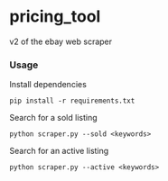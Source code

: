 # pricing_tool
v2 of the ebay web scraper

### Usage
Install dependencies
```
pip install -r requirements.txt
```

Search for a sold listing 
```
python scraper.py --sold <keywords>
```

Search for an active listing
```
python scraper.py --active <keywords>
```
